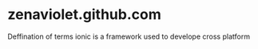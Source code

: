 # zenaviolet.github.com
<html>
  </head>
  <body>
  Deffination of terms
  <oltype="A"
  <h1>ionic is a framework used to develope cross platform</h1>
  </body>
  </html>





